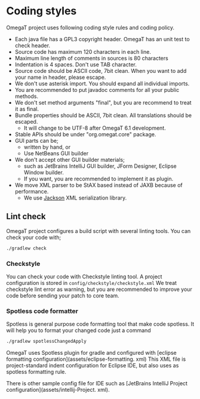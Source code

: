 # Coding styles

OmegaT project uses following coding style rules and coding policy.

* Each java file has a GPL3 copyright header. OmegaT has an unit test to check header.
* Source code has maximum 120 characters in each line.
* Maximum line length of comments in sources is 80 characters 
* Indentation is 4 spaces. Don't use TAB character.
* Source code should be ASCII code, 7bit clean. When you want to add your name in header, please escape.  
* We don't use asterisk import. You should expand all individual imports.
* You are recommended to put javadoc comments for all your public methods.
* We don't set method arguments "final", but you are recommend to treat it as final.
* Bundle properties should be ASCII, 7bit clean. All translations should be escaped.
  * It will change to be UTF-8 after OmegaT 6.1 development.
* Stable APIs should be under "org.omegat.core" package.
* GUI parts can be;
  * written by hand, or
  * Use NetBeans GUI builder
* We don't accept other GUI builder materials;
  * such as JetBrains IntelliJ GUI builder, JForm Designer, Eclipse Window builder.
  * If you want, you are recommended to implement it as plugin.
* We move XML parser to be StAX based instead of JAXB because of performance.
  * We use [Jackson](https://github.com/FasterXML/jackson) XML serialization library.

## Lint check

OmegaT project configures a build script with several linting tools.
You can check your code with;

```bash
./gradlew check
```

### Checkstyle

You can check your code with Checkstyle linting tool.
A project configuration is stored in `config/checkstyle/checkstyle.xml`
We treat checkstyle lint error as warning, but you are recommended to
improve your code before sending your patch to core team.

### Spotless code formatter

Spotless is general purpose code formatting tool that make code spotless.
It will help you to format your changed code just a command

```bash
./gradlew spotlessChangedApply
```

OmegaT uses Spotless plugin for gradle and configured with [eclipse formatting configuration](assets/eclipse-formatting.
xml)
This XML file is project-standard indent configuration for Eclipse IDE, but also uses as spotless formatting rule.

There is other sample config file for IDE such as [JetBrains IntelliJ Project configuration](assets/intellij-Project.
xml).
